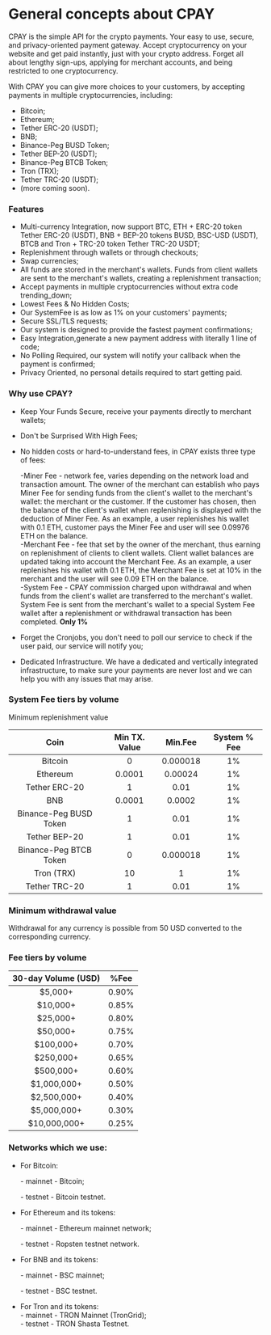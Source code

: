# General concepts about CPAY

CPAY is the simple API for the crypto payments. Your easy to use, secure, and privacy-oriented payment gateway. Accept cryptocurrency on your website and get paid instantly, just with your crypto address. Forget all about lengthy sign-ups, applying for merchant accounts, and being restricted to one cryptocurrency.&#x20;

With CPAY you can give more choices to your customers, by accepting payments in multiple cryptocurrencies, including:

* Bitcoin;
* Ethereum;
* Tether ERC-20 (USDT);
* BNB;
* Binance-Peg BUSD Token;
* Tether BEP-20 (USDT);
* Binance-Peg BTCB Token;
* Tron (TRX);
* Tether TRC-20 (USDT);
* (more coming soon).

### Features

* Multi-currency Integration, now support BTC, ETH + ERC-20 token Tether ERC-20 (USDT), BNB + BEP-20 tokens BUSD, BSC-USD (USDT), BTCB and Tron + TRC-20 token Tether TRC-20 USDT;
* Replenishment through wallets or through checkouts;
* Swap currencies;
* All funds are stored in the merchant's wallets. Funds from client wallets are sent to the merchant's wallets, creating a replenishment transaction;
* Accept payments in multiple cryptocurrencies without extra code trending\_down;
* Lowest Fees & No Hidden Costs;
* Our SystemFee is as low as 1% on your customers' payments;
* Secure SSL/TLS requests;
* Our system is designed to provide the fastest payment confirmations;
* Easy Integration,generate a new payment address with literally 1 line of code;
* No Polling Required, our system will notify your callback when the payment is confirmed;
* Privacy Oriented, no personal details required to start getting paid.

### Why use CPAY?

* Keep Your Funds Secure, receive your payments directly to merchant wallets;
* Don't be Surprised With High Fees;
*   No hidden costs or hard-to-understand fees, in CPAY exists three type of fees:

    \-Miner Fee - network fee, varies depending on the network load and transaction amount. The owner of the merchant can establish who pays Miner Fee for sending funds from the client's wallet to the merchant's wallet: the merchant or the customer. If the customer has chosen, then the balance of the client's wallet when replenishing is displayed with the deduction of Miner Fee. As an example, a user replenishes his wallet with 0.1 ETH, customer pays the Miner Fee and user will see 0.09976 ​ETH on the balance. \
    \-Merchant Fee - fee that set by the owner of the merchant, thus earning on replenishment of clients to client wallets. Client wallet balances are updated taking into account the Merchant Fee. As an example, a user replenishes his wallet with 0.1 ETH, the Merchant Fee is set at 10% in the merchant and the user will see 0.09 ETH on the balance. \
    \-System Fee - CPAY commission charged upon withdrawal and when funds from the client's wallet are transferred to the merchant's wallet. System Fee is sent from the merchant's wallet to a special System Fee wallet after a replenishment or withdrawal transaction has been completed. **Only 1%**
* Forget the Cronjobs, you don't need to poll our service to check if the user paid, our service will notify you;
* Dedicated Infrastructure. We have a dedicated and vertically integrated infrastructure, to make sure your payments are never lost and we can help you with any issues that may arise.

### **System Fee tiers by volume**

Minimum replenishment value

|          Coin          | Min TX. Value |  Min.Fee | System % Fee |
| :--------------------: | :-----------: | :------: | :----------: |
|         Bitcoin        |       0       | 0.000018 |      1%      |
|        Ethereum        |     0.0001    |  0.00024 |      1%      |
|      Tether ERC-20     |       1       |   0.01   |      1%      |
|           BNB          |     0.0001    |  0.0002  |      1%      |
| Binance-Peg BUSD Token |       1       |   0.01   |      1%      |
|      Tether BEP-20     |       1       |   0.01   |      1%      |
| Binance-Peg BTCB Token |       0       | 0.000018 |      1%      |
|       Tron (TRX)       |       10      |     1    |      1%      |
|      Tether TRC-20     |       1       |   0.01   |      1%      |

### Minimum withdrawal value

Withdrawal for any currency is possible from 50 USD converted to the corresponding currency.

### Fee tiers by volume

| 30-day Volume (USD) |  %Fee |
| :-----------------: | :---: |
|       $5,000+       | 0.90% |
|       $10,000+      | 0.85% |
|       $25,000+      | 0.80% |
|       $50,000+      | 0.75% |
|      $100,000+      | 0.70% |
|      $250,000+      | 0.65% |
|      $500,000+      | 0.60% |
|     $1,000,000+     | 0.50% |
|     $2,500,000+     | 0.40% |
|     $5,000,000+     | 0.30% |
|     $10,000,000+    | 0.25% |

### Networks which we use:

*   For Bitcoin:

    &#x20;\- mainnet - Bitcoin;

    &#x20;\- testnet - Bitcoin testnet.
*   For Ethereum and its tokens:

    &#x20;\- mainnet - Ethereum mainnet network;

    &#x20;\- testnet - Ropsten testnet network.
*   For BNB and its tokens:

    &#x20;\- mainnet - BSC mainnet;

    &#x20;\- testnet - BSC testnet.
* For Tron and its tokens:\
  &#x20;\- mainnet - TRON Mainnet (TronGrid);\
  &#x20;\- testnet - TRON Shasta Testnet.
